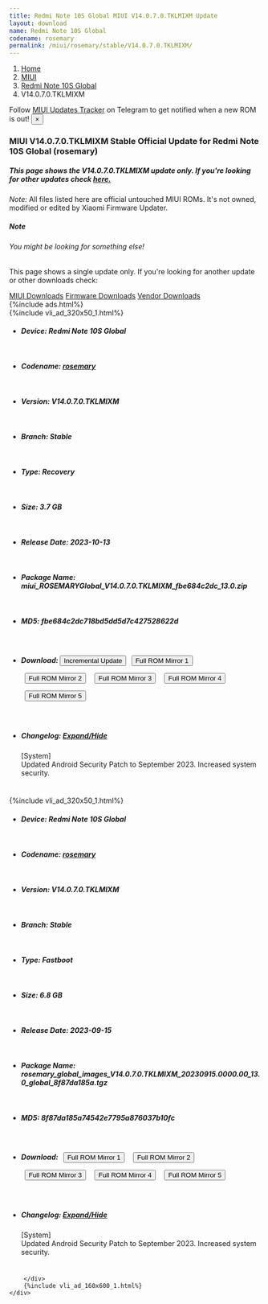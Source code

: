 ```yaml
---
title: Redmi Note 10S Global MIUI V14.0.7.0.TKLMIXM Update
layout: download
name: Redmi Note 10S Global
codename: rosemary
permalink: /miui/rosemary/stable/V14.0.7.0.TKLMIXM/
---
```

<nav aria-label="breadcrumb">
    <ol class="breadcrumb">
        <li class="breadcrumb-item"><a href="/">Home</a></li>
        <li class="breadcrumb-item"><a href="/miui/">MIUI</a></li>
        <li class="breadcrumb-item"><a href="/miui/rosemary/">Redmi Note 10S Global</a></li>
        <li class="breadcrumb-item active" aria-current="page">V14.0.7.0.TKLMIXM</li>
    </ol>
</nav>
<div class="alert alert-primary alert-dismissible fade show" role="alert">
    Follow <a href="https://t.me/MIUIUpdatesTracker" class="alert-link">MIUI Updates Tracker</a> on Telegram to get
    notified when a new ROM is out!
    <button type="button" class="close" data-dismiss="alert" aria-label="Close">
        <span aria-hidden="true">&times;</span>
    </button>
</div>
<div class="col-12 mx-auto">
    <h3 class="title bg-light p-2 rounded">MIUI V14.0.7.0.TKLMIXM Stable Official Update for Redmi Note 10S Global (rosemary)</h3>
    <h5>This page shows the V14.0.7.0.TKLMIXM update only. If you're looking for other updates check
        <a href="/miui/rosemary/">here.</a></h5>
    <p><i>Note: </i>All files listed here are official untouched MIUI ROMs.
        It's not owned, modified or edited by Xiaomi Firmware Updater.</p>
    <div class="card">
        <div class="card-body">
            <h5 class="card-title">Note</h5>
            <h6 class="card-subtitle mb-2 text-muted">You might be looking for something else!</h6>
            <p class="card-text">This page shows a single update only.
                If you're looking for another update or other downloads check:</p>
            <a href="/miui/" class="card-link">MIUI Downloads</a>
            <a href="/firmware/" class="card-link">Firmware Downloads</a>
            <a href="/vendor/" class="card-link">Vendor Downloads</a>
        </div>
    </div>
    {%include ads.html%}
    <div class="row justify-content-center">
        <div class="col-10" id="downloads">
                    <div class="card card-body">
            {%include vli_ad_320x50_1.html%}
            <ul class="list-unstyled">
                <li style="padding-bottom: 10px;">
                    <h5><b>Device: </b>Redmi Note 10S Global</h5>
                </li>
                <li style="padding-bottom: 10px;">
                    <h5><b>Codename: </b> <a href="/miui/rosemary/" target="_blank">rosemary</a> </h5>
                </li>
                <li style="padding-bottom: 10px;">
                    <h5><b>Version: </b>V14.0.7.0.TKLMIXM</h5>
                </li>
                <li style="padding-bottom: 10px;">
                    <h5><b>Branch: </b>Stable</h5>
                </li>
                <li style="padding-bottom: 10px;">
                    <h5><b>Type: </b>Recovery</h5>
                </li>
                <li style="padding-bottom: 10px;">
                    <h5><b>Size: </b>3.7 GB</h5>
                </li>
                <li style="padding-bottom: 10px;">
                    <h5><b>Release Date: </b>2023-10-13</h5>
                </li>
                <li style="padding-bottom: 10px;">
                    <h5><b>Package Name: </b><span id="filename" class="text-dark">miui_ROSEMARYGlobal_V14.0.7.0.TKLMIXM_fbe684c2dc_13.0.zip</span></h5>
                </li>
                <li style="padding-bottom: 10px;">
                    <h5><b>MD5: </b><span id="md5" class="text-muted">fbe684c2dc718bd5dd5d7c427528622d</span></h5>
                </li>
                <li style="padding-bottom: 10px;">
                    <h5><b>Download: </b><button type="button" id="incremental_download" class="btn btn-warning" onclick="window.open('https://bigota.d.miui.com/V14.0.7.0.TKLMIXM/miui-blockota-rosemary_global-V14.0.4.0.TKLMIXM-V14.0.7.0.TKLMIXM-cdd6f34a33-13.0.zip', '_blank');"><i class="fa fa-download"></i> Incremental Update</button> <button type="button" id="download" class="btn btn-primary" style="margin: 7px;" onclick="window.open('https://cdn-ota.azureedge.net/V14.0.7.0.TKLMIXM/miui_ROSEMARYGlobal_V14.0.7.0.TKLMIXM_fbe684c2dc_13.0.zip', '_blank');"><i class="fa fa-download"></i> Full ROM Mirror 1</button> <button type="button" id="download" class="btn btn-primary" style="margin: 7px;" onclick="window.open('https://cdnorg.d.miui.com/V14.0.7.0.TKLMIXM/miui_ROSEMARYGlobal_V14.0.7.0.TKLMIXM_fbe684c2dc_13.0.zip', '_blank');"><i class="fa fa-download"></i> Full ROM Mirror 2</button> <button type="button" id="download" class="btn btn-primary" style="margin: 7px;" onclick="window.open('https://bn.d.miui.com/V14.0.7.0.TKLMIXM/miui_ROSEMARYGlobal_V14.0.7.0.TKLMIXM_fbe684c2dc_13.0.zip', '_blank');"><i class="fa fa-download"></i> Full ROM Mirror 3</button> <button type="button" id="download" class="btn btn-primary" style="margin: 7px;" onclick="window.open('https://bigota.d.miui.com/V14.0.7.0.TKLMIXM/miui_ROSEMARYGlobal_V14.0.7.0.TKLMIXM_fbe684c2dc_13.0.zip', '_blank');"><i class="fa fa-download"></i> Full ROM Mirror 4</button> <button type="button" id="download" class="btn btn-primary" style="margin: 7px;" onclick="window.open('https://hugeota.d.miui.com/V14.0.7.0.TKLMIXM/miui_ROSEMARYGlobal_V14.0.7.0.TKLMIXM_fbe684c2dc_13.0.zip', '_blank');"><i class="fa fa-download"></i> Full ROM Mirror 5</button></h5>
                </li>
                <li style="padding-bottom: 10px;">
                    <h5><b>Changelog: </b><a href="#rosemary_1_changelog" data-toggle="collapse" role="button"
                            aria-expanded="false" aria-controls="rosemary_1_changelog"> <i class="fa fa-arrow-down"
                                aria-hidden="true"></i> Expand/Hide</a></h5>
                    <div class="collapse" id="rosemary_1_changelog">
                        <p id="changelog_text">[System]<br>Updated Android Security Patch to September 2023. Increased system security.</p>
                    </div>
                </li>
            </ul>
        </div>
        <div class="card card-body">
            {%include vli_ad_320x50_1.html%}
            <ul class="list-unstyled">
                <li style="padding-bottom: 10px;">
                    <h5><b>Device: </b>Redmi Note 10S Global</h5>
                </li>
                <li style="padding-bottom: 10px;">
                    <h5><b>Codename: </b> <a href="/miui/rosemary/" target="_blank">rosemary</a> </h5>
                </li>
                <li style="padding-bottom: 10px;">
                    <h5><b>Version: </b>V14.0.7.0.TKLMIXM</h5>
                </li>
                <li style="padding-bottom: 10px;">
                    <h5><b>Branch: </b>Stable</h5>
                </li>
                <li style="padding-bottom: 10px;">
                    <h5><b>Type: </b>Fastboot</h5>
                </li>
                <li style="padding-bottom: 10px;">
                    <h5><b>Size: </b>6.8 GB</h5>
                </li>
                <li style="padding-bottom: 10px;">
                    <h5><b>Release Date: </b>2023-09-15</h5>
                </li>
                <li style="padding-bottom: 10px;">
                    <h5><b>Package Name: </b><span id="filename" class="text-dark">rosemary_global_images_V14.0.7.0.TKLMIXM_20230915.0000.00_13.0_global_8f87da185a.tgz</span></h5>
                </li>
                <li style="padding-bottom: 10px;">
                    <h5><b>MD5: </b><span id="md5" class="text-muted">8f87da185a74542e7795a876037b10fc</span></h5>
                </li>
                <li style="padding-bottom: 10px;">
                    <h5><b>Download: </b> <button type="button" id="download" class="btn btn-primary" style="margin: 7px;" onclick="window.open('https://cdn-ota.azureedge.net/V14.0.7.0.TKLMIXM/rosemary_global_images_V14.0.7.0.TKLMIXM_20230915.0000.00_13.0_global_8f87da185a.tgz', '_blank');"><i class="fa fa-download"></i> Full ROM Mirror 1</button> <button type="button" id="download" class="btn btn-primary" style="margin: 7px;" onclick="window.open('https://cdnorg.d.miui.com/V14.0.7.0.TKLMIXM/rosemary_global_images_V14.0.7.0.TKLMIXM_20230915.0000.00_13.0_global_8f87da185a.tgz', '_blank');"><i class="fa fa-download"></i> Full ROM Mirror 2</button> <button type="button" id="download" class="btn btn-primary" style="margin: 7px;" onclick="window.open('https://bn.d.miui.com/V14.0.7.0.TKLMIXM/rosemary_global_images_V14.0.7.0.TKLMIXM_20230915.0000.00_13.0_global_8f87da185a.tgz', '_blank');"><i class="fa fa-download"></i> Full ROM Mirror 3</button> <button type="button" id="download" class="btn btn-primary" style="margin: 7px;" onclick="window.open('https://bigota.d.miui.com/V14.0.7.0.TKLMIXM/rosemary_global_images_V14.0.7.0.TKLMIXM_20230915.0000.00_13.0_global_8f87da185a.tgz', '_blank');"><i class="fa fa-download"></i> Full ROM Mirror 4</button> <button type="button" id="download" class="btn btn-primary" style="margin: 7px;" onclick="window.open('https://hugeota.d.miui.com/V14.0.7.0.TKLMIXM/rosemary_global_images_V14.0.7.0.TKLMIXM_20230915.0000.00_13.0_global_8f87da185a.tgz', '_blank');"><i class="fa fa-download"></i> Full ROM Mirror 5</button></h5>
                </li>
                <li style="padding-bottom: 10px;">
                    <h5><b>Changelog: </b><a href="#rosemary_2_changelog" data-toggle="collapse" role="button"
                            aria-expanded="false" aria-controls="rosemary_2_changelog"> <i class="fa fa-arrow-down"
                                aria-hidden="true"></i> Expand/Hide</a></h5>
                    <div class="collapse" id="rosemary_2_changelog">
                        <p id="changelog_text">[System]<br>Updated Android Security Patch to September 2023. Increased system security.</p>
                    </div>
                </li>
            </ul>
        </div>

        </div>
        {%include vli_ad_160x600_1.html%}
    </div>
</div>

